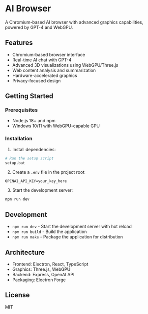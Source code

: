# AI Browser

A Chromium-based AI browser with advanced graphics capabilities, powered by GPT-4 and WebGPU.

## Features

- Chromium-based browser interface
- Real-time AI chat with GPT-4
- Advanced 3D visualizations using WebGPU/Three.js
- Web content analysis and summarization
- Hardware-accelerated graphics
- Privacy-focused design

## Getting Started

### Prerequisites

- Node.js 18+ and npm
- Windows 10/11 with WebGPU-capable GPU

### Installation

1. Install dependencies:
```bash
# Run the setup script
setup.bat
```

2. Create a `.env` file in the project root:
```
OPENAI_API_KEY=your_key_here
```

3. Start the development server:
```bash
npm run dev
```

## Development

- `npm run dev` - Start the development server with hot reload
- `npm run build` - Build the application
- `npm run make` - Package the application for distribution

## Architecture

- Frontend: Electron, React, TypeScript
- Graphics: Three.js, WebGPU
- Backend: Express, OpenAI API
- Packaging: Electron Forge

## License

MIT